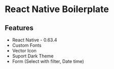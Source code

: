 # React Native Boilerplate

## Features
- React Native - 0.63.4
- Custom Fonts
- Vector Icon
- Suport Dark Theme
- Form (Select with filter, Date time)